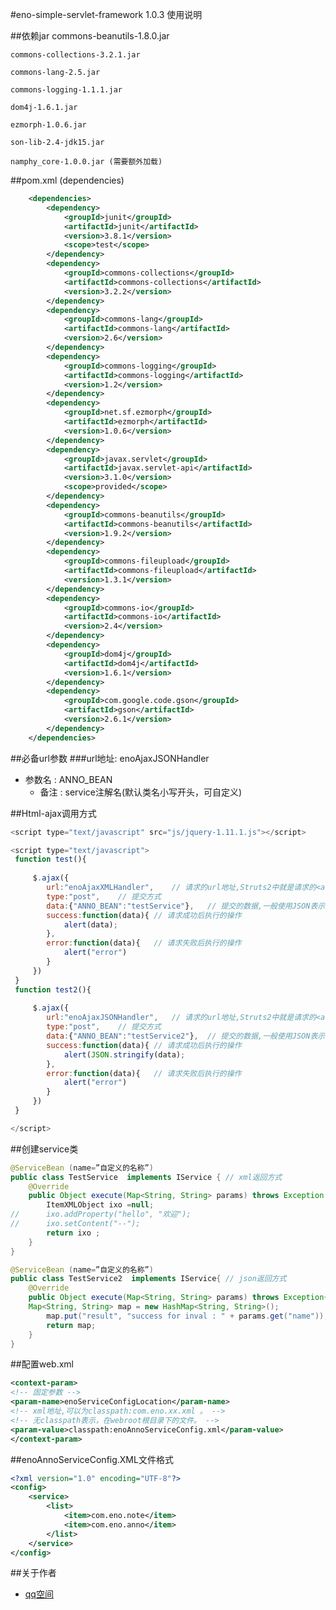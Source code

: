 #eno-simple-servlet-framework 1.0.3 使用说明

##依赖jar
    commons-beanutils-1.8.0.jar

    commons-collections-3.2.1.jar

    commons-lang-2.5.jar

    commons-logging-1.1.1.jar

    dom4j-1.6.1.jar

    ezmorph-1.0.6.jar

    son-lib-2.4-jdk15.jar

    namphy_core-1.0.0.jar (需要额外加载)

##pom.xml (dependencies)
```xml
    <dependencies>
    	<dependency>
			<groupId>junit</groupId>
			<artifactId>junit</artifactId>
			<version>3.8.1</version>
			<scope>test</scope>
		</dependency>
		<dependency>
			<groupId>commons-collections</groupId>
			<artifactId>commons-collections</artifactId>
			<version>3.2.2</version>
		</dependency>
		<dependency>
			<groupId>commons-lang</groupId>
			<artifactId>commons-lang</artifactId>
			<version>2.6</version>
		</dependency>
		<dependency>
			<groupId>commons-logging</groupId>
			<artifactId>commons-logging</artifactId>
			<version>1.2</version>
		</dependency>
		<dependency>
			<groupId>net.sf.ezmorph</groupId>
			<artifactId>ezmorph</artifactId>
			<version>1.0.6</version>
		</dependency>
		<dependency>
			<groupId>javax.servlet</groupId>
			<artifactId>javax.servlet-api</artifactId>
			<version>3.1.0</version>
			<scope>provided</scope>
		</dependency>
		<dependency>
			<groupId>commons-beanutils</groupId>
			<artifactId>commons-beanutils</artifactId>
			<version>1.9.2</version>
		</dependency>
		<dependency>
			<groupId>commons-fileupload</groupId>
			<artifactId>commons-fileupload</artifactId>
			<version>1.3.1</version>
		</dependency>
		<dependency>
			<groupId>commons-io</groupId>
			<artifactId>commons-io</artifactId>
			<version>2.4</version>
		</dependency>
		<dependency>
			<groupId>dom4j</groupId>
			<artifactId>dom4j</artifactId>
			<version>1.6.1</version>
		</dependency>
		<dependency>
			<groupId>com.google.code.gson</groupId>
			<artifactId>gson</artifactId>
			<version>2.6.1</version>
		</dependency>
	</dependencies>
```

##必备url参数
###url地址: enoAjaxJSONHandler
* 参数名  : ANNO_BEAN
    * 备注 : service注解名(默认类名小写开头，可自定义)


##Html-ajax调用方式
```javascript
<script type="text/javascript" src="js/jquery-1.11.1.js"></script>

<script type="text/javascript">
 function test(){
     
	 $.ajax({
		url:"enoAjaxXMLHandler",	// 请求的url地址,Struts2中就是请求的<action>的name
		type:"post",	// 提交方式
		data:{"ANNO_BEAN":"testService"},	// 提交的数据,一般使用JSON表示
		success:function(data){	// 请求成功后执行的操作
			alert(data);
		},
		error:function(data){	// 请求失败后执行的操作
			alert("error")
		}
	 }) 
 }
 function test2(){
	 
	 $.ajax({
		url:"enoAjaxJSONHandler",	// 请求的url地址,Struts2中就是请求的<action>的name
		type:"post",	// 提交方式
		data:{"ANNO_BEAN":"testService2"},	// 提交的数据,一般使用JSON表示
		success:function(data){	// 请求成功后执行的操作
			alert(JSON.stringify(data);
		},
		error:function(data){	// 请求失败后执行的操作
			alert("error")
		}
	 }) 
 }

</script>
```



##创建service类


```java
@ServiceBean (name=”自定义的名称”)
public class TestService  implements IService { // xml返回方式
    @Override
	public Object execute(Map<String, String> params) throws Exception {
		ItemXMLObject ixo =null;
//		ixo.addProperty("hello", "欢迎");
//		ixo.setContent("--");
		return ixo ;
	}
}

@ServiceBean (name=”自定义的名称”)
public class TestService2  implements IService{ // json返回方式
	@Override
	public Object execute(Map<String, String> params) throws Exception{
	Map<String, String> map = new HashMap<String, String>();
		map.put("result", "success for inval : " + params.get("name"));
		return map;
	}
}
```


##配置web.xml
```xml
<context-param>
<!-- 固定参数 -->
<param-name>enoServiceConfigLocation</param-name>
<!-- xml地址,可以为classpath:com.eno.xx.xml 。 -->
<!-- 无classpath表示，在webroot根目录下的文件。 -->
<param-value>classpath:enoAnnoServiceConfig.xml</param-value>        
</context-param>
```

##enoAnnoServiceConfig.XML文件格式
```xml
<?xml version="1.0" encoding="UTF-8"?>
<config>
    <service>
		<list>
			<item>com.eno.note</item>
			<item>com.eno.anno</item>
		</list>
	</service>
</config>
```
 
 

##关于作者
* [qq空间](http://user.qzone.qq.com/945891539)
 
